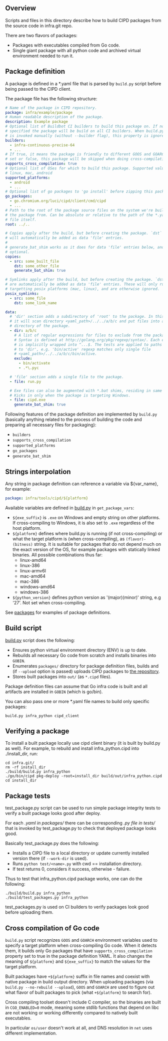 Overview
--------

Scripts and files in this directory describe how to build CIPD packages from
the source code in infra.git repo.

There are two flavors of packages:

* Packages with executables compiled from Go code.
* Single giant package with all python code and archived virtual environment
  needed to run it.


Package definition
------------------

A package is defined in a *.yaml file that is parsed by `build.py` script before
being passed to the CIPD client.

The package file has the following structure:

```yaml
# Name of the package in CIPD repository.
package: infra/example/package
# Human readable description of the package.
description: Example package
# Optional list of Buildbot CI builders to build this package on. If not
# specified the package will be build on all CI builders. When build.py script
# is invoked manually (without --builder flag), this property is ignored.
builders:
  - infra-continuous-precise-64
  - ...
# If true, it means the package is friendly to different GOOS and GOARCH. If not
# set or false, this package will be skipped when doing cross-compilation.
supports_cross_compilation: true
# Optional list of OSes for which to build this package. Supported values: win,
# linux, mac, android
supported_platforms:
  - android
  - ...
# Optional list of go packages to 'go install' before zipping this package.
go_packages:
  - go.chromium.org/luci/cipd/client/cmd/cipd
  - ...
# Path to the root of the package source files on the system we're building
# the package from. Can be absolute or relative to the path of the *.yaml
# file itself.
root: ../..

# Copies apply after the build, but before creating the package. `dst` files
# will automatically be added as data 'file' entries.
#
# generate_bat_shim works as it does for data 'file' entries below, and is
# optional.
copies:
  - src: some_built_file
    dst: some_other_file
    generate_bat_shim: true

# Symlinks apply after the build, but before creating the package. `dst` links
# are automatically be added as data 'file' entries. These will only run when
# targetting posix platforms (mac, linux), and are otherwise ignored.
posix_symlinks:
  - src: some_file
    dst: some_link_name

data:
  # 'dir' section adds a subdirectory of 'root' to the package. In this case
  # it will scan directory <yaml_path>/../../a/b/c and put files into a/b/c
  # directory of the package.
  - dir: a/b/c
    # A list of regular expressions for files to exclude from the package.
    # Syntax is defined at http://golang.org/pkg/regexp/syntax/. Each expression
    # is implicitly wrapped into ^...$. The tests are applied to paths relative
    # to 'dir', e.g. 'bin/active' regexp matches only single file
    # <yaml_path>/../../a/b/c/bin/active.
    exclude:
      - bin/activate
      - .*\.pyc

  # 'file' section adds a single file to the package.
  - file: run.py

  # Exe files can also be augmented with *.bat shims, residing in same dir.
  # Kicks in only when the package is targeting Windows.
  - file: cipd.exe
    generate_bat_shim: true
```

Following features of the package definition are implemented by `build.py`
(basically anything related to the process of building the code and preparing
all necessary files for packaging):

* `builders`
* `supports_cross_compilation`
* `supported_platforms`
* `go_packages`
* `generate_bat_shim`


Strings interpolation
---------------------

Any string in package definition can reference a variable via ${var_name}, for
example:

```yaml
package: infra/tools/cipd/${platform}
```

Available variables are defined in [build.py](build.py) in `get_package_vars`:

* `${exe_suffix}` is `.exe` on Windows and empty string on other platforms. If
  cross-compiling to Windows, it is also set to `.exe` regardless of the host
  platform.
* `${platform}` defines where build.py is running (if not cross-compiling) or
  what the target platform is (when cross-compiling), as `(flavor)-(bitness)`
  string. It is suitable for packages that do not depend much on the exact
  version of the OS, for example packages with statically linked binaries.
  All possible combinations thus far:
    * linux-amd64
    * linux-386
    * linux-armv6l
    * mac-amd64
    * mac-386
    * windows-amd64
    * windows-386
* `${python_version}` defines python version as '(major)(minor)' string,
  e.g '27'. Not set when cross-compiling.

See [packages](packages/) for examples of package definitions.


Build script
------------

[build.py](build.py) script does the following:

* Ensures python virtual environment directory (ENV) is up to date.
* Rebuilds all necessary Go code from scratch and installs binaries into
  `GOBIN`.
* Enumerates `packages/` directory for package definition files, builds and
  (if `--upload` option is passed) uploads CIPD packages to
  [the repository](https://chrome-infra-packages.appspot.com).
* Stores built packages into `out/` (as `*.cipd` files).

Package definition files can assume that Go infra code is built and all
artifacts are installed in `GOBIN` (which is go/bin).

You can also pass one or more *.yaml file names to build only specific packages:

    build.py infra_python cipd_client


Verifying a package
-------------------

To install a built package locally use cipd client binary (it is built by
build.py as well). For example, to rebuild and install infra_python.cipd into
./install_dir, run:

    cd infra.git/
    rm -rf install_dir
    ./build/build.py infra_python
    ./go/bin/cipd pkg-deploy -root=install_dir build/out/infra_python.cipd
    cd install_dir


Package tests
-------------

test_package.py script can be used to run simple package integrity tests to
verify a built package looks good after deploy.

For each *.yaml in packages/* there can be corresponding *.py file in tests/*
that is invoked by test_package.py to check that deployed package looks good.

Basically test_package.py does the following:

* Installs a CIPD file to a local directory or update currently installed
  version there (if `--work-dir` is used).
* Runs `python test/<name>.py` with cwd == installation directory.
* If test returns 0, considers it success, otherwise - failure.

Thus to test that infra_python.cipd package works, one can do the following:

    ./build/build.py infra_python
    ./build/test_packages.py infra_python

test_packages.py is used on CI builders to verify packages look good before
uploading them.


Cross compilation of Go code
----------------------------

`build.py` script recognizes `GOOS` and `GOARCH` environment variables used to
specify a target platform when cross-compiling Go code. When it detects them, it
builds only Go packages that have `supports_cross_compilation` property set to
true in the package definition YAML. It also changes the meaning of
`${platform}` and `${exe_suffix}` to match the values for the target platform.

Built packages have `+${platform}` suffix in file names and coexist with native
package in build output directory. When uploading packages (via `build.py
--no-rebuild --upload`), `GOOS` and `GOARCH` are used to figure out what flavor
of built packages to pick (what `+${platform}` to search for).

Cross compiling toolset doesn't include C compiler, so the binaries are built in
`CGO_ENABLED=0` mode, meaning some stdlib functions that depend on libc are not
working or working differently compared to natively built executables.

In particular `os/user` doesn't work at all, and DNS resolution in `net` uses
different implementation.
